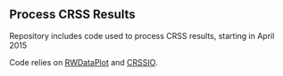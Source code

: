## Process CRSS Results
Repository includes code used to process CRSS results, starting in April 2015

Code relies on [RWDataPlot](https://github.com/rabutler/RWDataPlot) and 
[CRSSIO](https://github.com/rabutler/CRSSIO).